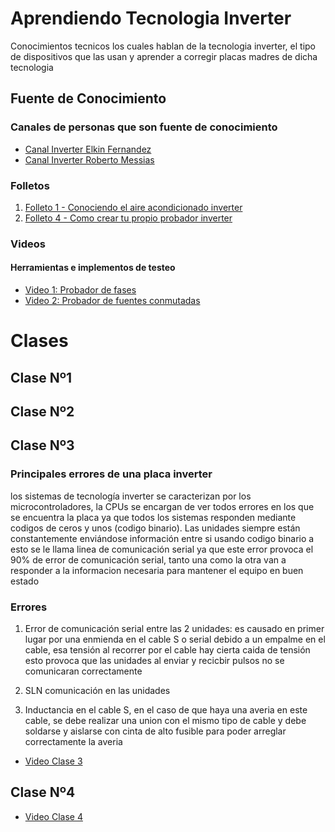 # Aprendiendo Tecnologia Inverter
Conocimientos tecnicos los cuales hablan de la tecnologia inverter, el tipo de dispositivos que las usan y aprender a corregir placas madres de dicha tecnologia 

## Fuente de Conocimiento 
### Canales de personas que son fuente de conocimiento 
- [Canal Inverter Elkin Fernandez](http://www.youtube.com/@elkinkon)
- [Canal Inverter Roberto Messias](http://www.youtube.com/@RobertoMessiasLATAM)
### Folletos
1. [Folleto 1 - Conociendo el aire acondicionado inverter](Conociendo-el-aire-inverter.pdf)
2. [Folleto 4 - Como crear tu propio probador inverter](Aprendiendo-tecnologia-inverter.pdf)
### Videos
#### Herramientas e implementos de testeo
- [Video 1: Probador de fases](https://www.youtube.com/watch?v=ebA_f-2gdBg&ab_channel=ElkinFernandez)
- [Video 2: Probador de fuentes conmutadas](https://www.youtube.com/watch?v=GmCZPU3ljqA&t=7s&ab_channel=ElkinFernandez)

# Clases
## Clase Nº1
## Clase Nº2
## Clase Nº3
### Principales errores de una placa inverter 

los sistemas de tecnología inverter se caracterizan por los microcontroladores, la CPUs se encargan de ver todos errores en los que se encuentra la placa ya que todos los sistemas responden mediante codigos de ceros y unos (codigo binario). 
Las unidades siempre están constantemente enviándose información entre si usando codigo binario a esto se le llama linea de comunicación serial ya que este error provoca el 90% de error de comunicación serial, tanto una como la otra van a responder a la informacion necesaria para mantener el equipo en buen estado 

### Errores 

1. Error de comunicación serial entre las 2 unidades: es causado en primer lugar por una enmienda en el cable S o serial debido a un empalme en el cable, esa tensión al recorrer por el cable hay cierta caida de tensión esto provoca que las unidades al enviar y recicbir pulsos no se comunicaran correctamente

2. SLN comunicación en las unidades 

3. Inductancia en el cable S, en el caso de que haya una averia en este cable, se debe realizar una union con el mismo tipo de cable y debe soldarse y aislarse con cinta de alto fusible para poder arreglar correctamente la averia



- [Video Clase 3](https://www.youtube.com/watch?v=l2PV4MZpK7o)


## Clase Nº4

- [Video Clase 4](https://www.youtube.com/watch?v=fWJPoZlrtVE)